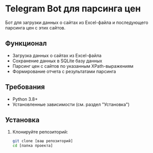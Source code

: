 # Telegram Bot для парсинга цен

Бот для загрузки данных о сайтах из Excel-файла и последующего парсинга цен с этих сайтов.

## Функционал

- Загрузка данных о сайтах из Excel-файла
- Сохранение данных в SQLite базу данных
- Парсинг цен с сайтов по указанным XPath-выражениям
- Формирование отчета с результатами парсинга

## Требования

- Python 3.8+
- Установленные зависимости (см. раздел "Установка")

## Установка

1. Клонируйте репозиторий:
   ```bash
   git clone [ваш репозиторий]
   cd [папка проекта]
